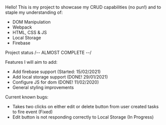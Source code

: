 Hello! This is my project to showcase my CRUD capabilities (no pun!) and to staple my understanding of:
- DOM Manipulation
- Webpack
- HTML, CSS & JS
- Local Storage
- Firebase

Project status /-- ALMOST COMPLETE --/

Features I will aim to add:
- Add firebase support (Started: 15/02/2021)
- Add local storage support (DONE! 29/01/2021)
- Configure JS for dom  (DONE! 11/02/2020)
- General styling improvements

Current known bugs:

- Takes two clicks on either edit or delete button from user created tasks to fire event (Fixed)
- Edit button is not responding correctly to Local Storage (In Progress)